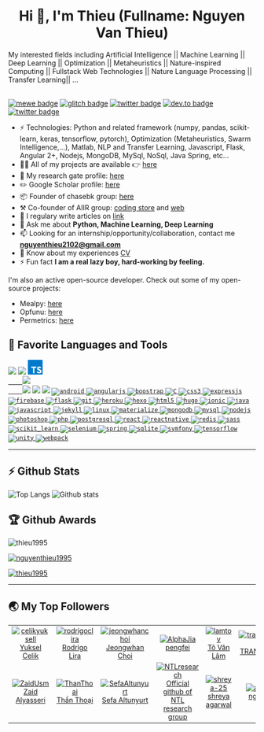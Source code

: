 <h1 align="center">Hi 👋, I'm Thieu (Fullname: Nguyen Van Thieu)</h1>
My interested fields including Artificial Intelligence || Machine Learning || Deep Learning || Optimization || Metaheuristics || Nature-inspired Computing || Fullstack Web Technologies || Nature Language Processing || Transfer Learning|| ... <br/> <br/>

[![mewe badge](https://img.shields.io/badge/mewe-thieu1995-%23FF0000?style=flat&logo=mewe)](https://mewe.com/i/thieu1995)
[![glitch badge](https://img.shields.io/badge/facebook-thieu1995-%23FF0000?style=flat&logo=facebook)](https://www.facebook.com/thieu1995)
[![twitter badge](https://img.shields.io/badge/twitter-@nguyenthieu1995-%231FA1F1?style=flat&logo=twitter&logoColor=white)](https://twitter.com/nguyenthieu1995)
[![dev.to badge](https://img.shields.io/badge/linkedin-thieu1995-%230177B5?style=flat&logo=linkedin)](https://www.linkedin.com/in/thieu1995)
[![twitter badge](https://img.shields.io/badge/instagram-@nguyenthieu1995-%23E4415F?style=flat&logo=instagram&logoColor=white)](https://www.instagram.com/nguyenthieu1995)


- ⚡️ Technologies: Python and related framework (numpy, pandas, scikit-learn, keras, tensorflow, pytorch), Optimization (Metaheuristics, Swarm Intelligence,...), Matlab, NLP and Transfer Learning, Javascript, Flask, Angular 2+, Nodejs, MongoDB, MySql, NoSql, Java Spring, etc...
- 👨‍💻 All of my projects are available 👉  [here](https://github.com/thieu1995?tab=repositories)
- 🌱 My research gate profile: [here](https://www.researchgate.net/profile/Thieu_Nguyen6)
- ✏️ Google Scholar profile: [here](https://scholar.google.com/citations?user=nsTbdhgAAAAJ&hl=en)
- 📦 Founder of chasebk group: [here](https://github.com/chasebk)
- ⚒️ Co-founder of AIIR group: [coding store](https://github.com/ai-independent) and [web](https://ai-independent.github.io/)
- 📝 I regulary write articles on [link](https://thieu1995.github.io/)
- 💬 Ask me about **Python, Machine Learning, Deep Learning**
- 📫 Looking for an internship/opportunity/collaboration, contact me **nguyenthieu2102@gmail.com**
- 📄 Know about my experiences [CV](https://ai-independent.github.io/members/thieunguyen5991/cv-pdf.html)
- ⚡ Fun fact **I am a real lazy boy, hard-working by feeling.**


I'm also an active open-source developer. Check out some of my open-source projects:
- Mealpy: [here](https://github.com/thieu1995/mealpy)
- Opfunu: [here](https://github.com/thieu1995/opfunu)
- Permetrics: [here](https://github.com/thieu1995/permetrics)


## :wrench: Favorite Languages and Tools

<a href="https://www.python.org/" target="_blank">
    <code><img height="30" src="https://www.python.org/static/apple-touch-icon-precomposed.png"></code></a>
<a href="https://numpy.org/" target="_blank">
	<code><img height="30" src="https://upload.wikimedia.org/wikipedia/commons/1/1a/NumPy_logo.svg"></code></a>
<a href="https://www.typescriptlang.org/" target="_blank">
    <code><img height="30" src="https://raw.githubusercontent.com/github/explore/master/topics/typescript/typescript.png"></code></a>
<a href="https://www.jetbrains.com/pycharm/" target="_blank"><code>
    <img height="30" src="https://upload.wikimedia.org/wikipedia/commons/a/a1/PyCharm_Logo.svg"></code></a>
<a href="https://keras.io/" target="_blank"><code>
    <img height="30" src="https://upload.wikimedia.org/wikipedia/commons/c/c9/Keras_Logo.jpg"></code></a>
<a href="https://pytorch.org/" target="_blank">
    <code><img height="30" src="https://github.com/pytorch/pytorch/blob/master/docs/source/_static/img/pytorch-logo-dark.svg"></code></a>
<a href="https://www.gnu.org/software/octave/index" target="_blank">
    <code><img height="30" src="https://icons.iconarchive.com/icons/papirus-team/papirus-apps/512/octave-icon.png"></code></a>

<a href="https://developer.android.com" target="_blank">
    <code><img height="30" src="https://devicons.github.io/devicon/devicon.git/icons/android/android-original-wordmark.svg" alt="android"></code>
</a>

<a href="https://angular.io" target="_blank">
    <code><img height="30" src="https://devicons.github.io/devicon/devicon.git/icons/angularjs/angularjs-original.svg" alt="angularjs"></code>
</a>

<a href="https://getbootstrap.com" target="_blank">
    <code><img height="30" src="https://devicons.github.io/devicon/devicon.git/icons/bootstrap/bootstrap-plain.svg" alt="boostrap"></code>
</a>

<a href="https://www.cprogramming.com/" target="_blank">
    <code><img height="30" src="https://devicons.github.io/devicon/devicon.git/icons/c/c-original.svg" alt="C"></code>
</a>

<a href="https://www.w3schools.com/css/" target="_blank">
    <code><img height="30" src="https://devicons.github.io/devicon/devicon.git/icons/css3/css3-original-wordmark.svg" alt="css3"></code>
</a>

<a href="https://expressjs.com" target="_blank">
    <code><img height="30" src="https://devicons.github.io/devicon/devicon.git/icons/express/express-original-wordmark.svg" alt="expressjs"></code>
</a>

<a href="https://firebase.google.com/" target="_blank">
    <code><img height="30" src="https://www.vectorlogo.zone/logos/firebase/firebase-icon.svg" alt="firebase"></code>
</a>

<a href="https://flask.palletsprojects.com/" target="_blank">
    <code><img height="30" src="https://www.vectorlogo.zone/logos/pocoo_flask/pocoo_flask-icon.svg" alt="flask"></code>
</a>

<a href="https://git-scm.com/" target="_blank">
    <code><img height="30" src="https://www.vectorlogo.zone/logos/git-scm/git-scm-icon.svg" alt="git"></code>
</a>

<a href="https://heroku.com" target="_blank">
    <code><img height="30" src="https://www.vectorlogo.zone/logos/heroku/heroku-icon.svg" alt="heroku"></code>
</a>

<a href="hexo.io/" target="_blank">
    <code><img height="30" src="https://www.vectorlogo.zone/logos/hexoio/hexoio-icon.svg" alt="hexo"></code>
</a>

<a href="https://www.w3.org/html/" target="_blank">
    <code><img height="30" src="https://devicons.github.io/devicon/devicon.git/icons/html5/html5-original-wordmark.svg" alt="html5"></code>
</a>

<a href="https://gohugo.io/" target="_blank">
    <code><img height="30" src="https://api.iconify.design/logos-hugo.svg" alt="hugo"></code>
</a>

<a href="https://ionicframework.com" target="_blank">
    <code><img height="30" src="https://upload.wikimedia.org/wikipedia/commons/d/d1/Ionic_Logo.svg" alt="ionic"></code>
</a>

<a href="https://www.java.com" target="_blank">
    <code><img height="30" src="https://devicons.github.io/devicon/devicon.git/icons/java/java-original-wordmark.svg" alt="java"></code>
</a>

<a href="https://developer.mozilla.org/en-US/docs/Web/JavaScript" target="_blank">
    <code><img height="30" src="https://devicons.github.io/devicon/devicon.git/icons/javascript/javascript-original.svg" alt="javascript"></code>
</a>

<a href="https://jekyllrb.com/" target="_blank">
    <code><img height="30" src="https://www.vectorlogo.zone/logos/jekyllrb/jekyllrb-icon.svg" alt="jekyll"></code>
</a>

<a href="https://www.linux.org/" target="_blank">
    <code><img height="30" src="https://devicons.github.io/devicon/devicon.git/icons/linux/linux-original.svg" alt="linux"></code>
</a>

<a href="https://materializecss.com/" target="_blank">
    <code><img height="30" src="https://raw.githubusercontent.com/prplx/svg-logos/5585531d45d294869c4eaab4d7cf2e9c167710a9/svg/materialize.svg" alt="materialize"></code>
</a>

<a href="https://www.mongodb.com/" target="_blank">
    <code><img height="30" src="https://devicons.github.io/devicon/devicon.git/icons/mongodb/mongodb-original-wordmark.svg" alt="mongodb"></code>
</a>

<a href="https://www.mysql.com/" target="_blank">
    <code><img height="30" src="https://devicons.github.io/devicon/devicon.git/icons/mysql/mysql-original-wordmark.svg" alt="mysql"></code>
</a>

<a href="https://nodejs.org" target="_blank">
    <code><img height="30" src="https://devicons.github.io/devicon/devicon.git/icons/nodejs/nodejs-original-wordmark.svg" alt="nodejs"></code>
</a>

<a href="https://www.photoshop.com/en" target="_blank">
    <code><img height="30" src="https://devicons.github.io/devicon/devicon.git/icons/photoshop/photoshop-plain.svg" alt="photoshop"></code>
</a>

<a href="https://www.php.net" target="_blank">
    <code><img height="30" src="https://devicons.github.io/devicon/devicon.git/icons/php/php-original.svg" alt="php"></code>
</a>

<a href="https://www.postgresql.org" target="_blank">
    <code><img height="30" src="https://devicons.github.io/devicon/devicon.git/icons/postgresql/postgresql-original-wordmark.svg" alt="postgresql"></code>
</a>

<a href="https://reactjs.org/" target="_blank">
    <code><img height="30" src="https://devicons.github.io/devicon/devicon.git/icons/react/react-original-wordmark.svg" alt="react"></code>
</a>

<a href="https://reactnative.dev/" target="_blank">
    <code><img height="30" src="https://reactnative.dev/img/header_logo.svg" alt="reactnative"></code>
</a>

<a href="https://redis.io" target="_blank">
    <code><img height="30" src="https://devicons.github.io/devicon/devicon.git/icons/redis/redis-original-wordmark.svg" alt="redis"></code>
</a>

<a href="https://sass-lang.com" target="_blank">
    <code><img height="30" src="https://devicons.github.io/devicon/devicon.git/icons/sass/sass-original.svg" alt="sass"></code>
</a>


<a href="https://scikit-learn.org/" target="_blank">
    <code><img height="30" src="https://upload.wikimedia.org/wikipedia/commons/0/05/Scikit_learn_logo_small.svg" alt="scikit_learn"></code>
</a>

<a href="https://www.selenium.dev" target="_blank">
    <code><img height="30" src="https://raw.githubusercontent.com/detain/svg-logos/780f25886640cef088af994181646db2f6b1a3f8/svg/selenium-logo.svg" alt="selenium"></code>
</a>

<a href="https://spring.io/" target="_blank">
    <code><img height="30" src="https://www.vectorlogo.zone/logos/springio/springio-icon.svg" alt="spring"></code>
</a>


<a href="https://www.sqlite.org/" target="_blank">
    <code><img height="30" src="https://www.vectorlogo.zone/logos/sqlite/sqlite-icon.svg" alt="sqlite"></code>
</a>

<a href="https://symfony.com" target="_blank">
    <code><img height="30" src="https://symfony.com/logos/symfony_black_03.svg" alt="symfony"></code>
</a>

<a href="https://www.tensorflow.org" target="_blank">
    <code><img height="30" src="https://www.vectorlogo.zone/logos/tensorflow/tensorflow-icon.svg" alt="tensorflow"></code>
</a>

<a href="https://unity.com/" target="_blank">
    <code><img height="30" src="https://www.vectorlogo.zone/logos/unity3d/unity3d-icon.svg" alt="unity"></code>
</a>

<a href="https://webpack.js.org" target="_blank">
    <code><img height="30" src="https://devicons.github.io/devicon/devicon.git/icons/webpack/webpack-original.svg" alt="webpack"></code>
</a>


---

## :zap: Github Stats

![Top Langs](https://github-readme-stats.vercel.app/api/top-langs/?username=thieu1995&theme=cobalt&langs_count=10&layout=compact) 
![Github stats](https://github-readme-stats.vercel.app/api?username=thieu1995&theme=calm&show_icons=true&count_private=true)


## :trophy: Github Awards

<p align="left"> <img src="https://komarev.com/ghpvc/?username=thieu1995&label=Profile%20views&color=0e75b6&style=flat" alt="thieu1995" /> </p>
<p align="left"> 
	<a href="https://twitter.com/nguyenthieu1995" target="_blank">
	<img src="https://img.shields.io/twitter/follow/nguyenthieu1995?logo=twitter&style=for-the-badge" alt="nguyenthieu1995" />
	</a> 
</p>
<p align="left"> 
	<a href="https://github.com/ryo-ma/github-profile-trophy">
	<img src="https://github-profile-trophy.vercel.app/?username=thieu1995&theme=chalk&margin-w=15" alt="thieu1995" />
	</a> 
</p>
 

---

## :earth_asia: My Top Followers

<!--START_SECTION:top-followers-->
<table>
  <tr>
    <td align="center">
      <a href="https://github.com/celikyuksell">
        <img src="https://avatars2.githubusercontent.com/u/10351936" width="100px;" alt="celikyuksell"/>
      </a>
      <br />
      <a href="https://github.com/celikyuksell">Yuksel Celik</a>
    </td>
    <td align="center">
      <a href="https://github.com/rodrigoclira">
        <img src="https://avatars2.githubusercontent.com/u/276077" width="100px;" alt="rodrigoclira"/>
      </a>
      <br />
      <a href="https://github.com/rodrigoclira">Rodrigo Lira</a>
    </td>
    <td align="center">
      <a href="https://github.com/jeongwhanchoi">
        <img src="https://avatars2.githubusercontent.com/u/29731173" width="100px;" alt="jeongwhanchoi"/>
      </a>
      <br />
      <a href="https://github.com/jeongwhanchoi">Jeongwhan Choi</a>
    </td>
    <td align="center">
      <a href="https://github.com/AlphaJia">
        <img src="https://avatars2.githubusercontent.com/u/22952410" width="100px;" alt="AlphaJia"/>
      </a>
      <br />
      <a href="https://github.com/AlphaJia">pengfei</a>
    </td>
    <td align="center">
      <a href="https://github.com/lamtov">
        <img src="https://avatars2.githubusercontent.com/u/22026367" width="100px;" alt="lamtov"/>
      </a>
      <br />
      <a href="https://github.com/lamtov">Tô Văn Lâm</a>
    </td>
    <td align="center">
      <a href="https://github.com/trandinhhieu1989">
        <img src="https://avatars2.githubusercontent.com/u/18136249" width="100px;" alt="trandinhhieu1989"/>
      </a>
      <br />
      <a href="https://github.com/trandinhhieu1989">TRAN DINH HIEU</a>
    </td>
    <td align="center">
      <a href="https://github.com/battyone">
        <img src="https://avatars2.githubusercontent.com/u/1543719" width="100px;" alt="battyone"/>
      </a>
      <br />
      <a href="https://github.com/battyone">battyone</a>
    </td>
  </tr>
  <tr>
    <td align="center">
      <a href="https://github.com/ZaidUsm">
        <img src="https://avatars2.githubusercontent.com/u/10948900" width="100px;" alt="ZaidUsm"/>
      </a>
      <br />
      <a href="https://github.com/ZaidUsm">Zaid Alyasseri</a>
    </td>
    <td align="center">
      <a href="https://github.com/ThanThoai">
        <img src="https://avatars2.githubusercontent.com/u/32336879" width="100px;" alt="ThanThoai"/>
      </a>
      <br />
      <a href="https://github.com/ThanThoai">Thần Thoại</a>
    </td>
    <td align="center">
      <a href="https://github.com/SefaAltunyurt">
        <img src="https://avatars2.githubusercontent.com/u/32333459" width="100px;" alt="SefaAltunyurt"/>
      </a>
      <br />
      <a href="https://github.com/SefaAltunyurt">Sefa Altunyurt</a>
    </td>
    <td align="center">
      <a href="https://github.com/NTLresearch">
        <img src="https://avatars2.githubusercontent.com/u/40391161" width="100px;" alt="NTLresearch"/>
      </a>
      <br />
      <a href="https://github.com/NTLresearch">Official github of NTL research group</a>
    </td>
    <td align="center">
      <a href="https://github.com/shreya-25">
        <img src="https://avatars2.githubusercontent.com/u/46867165" width="100px;" alt="shreya-25"/>
      </a>
      <br />
      <a href="https://github.com/shreya-25">shreya agarwal</a>
    </td>
    <td align="center">
      <a href="https://github.com/abcnhonxe">
        <img src="https://avatars2.githubusercontent.com/u/7812131" width="100px;" alt="abcnhonxe"/>
      </a>
      <br />
      <a href="https://github.com/abcnhonxe">nguyen tran</a>
    </td>
    <td align="center">
      <a href="https://github.com/REOSTA9">
        <img src="https://avatars2.githubusercontent.com/u/32418099" width="100px;" alt="REOSTA9"/>
      </a>
      <br />
      <a href="https://github.com/REOSTA9">NO</a>
    </td>
  </tr>
</table>
<!--END_SECTION:top-followers-->




